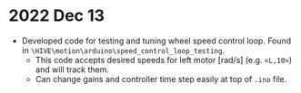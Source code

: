 # 2022 Dec 13
- Developed code for testing and tuning wheel speed control loop. Found in `\HIVE\motion\arduino\speed_control_loop_testing`.
    - This code accepts desired speeds for left motor [rad/s] (e.g. `<L,10>`) and will track them.
    - Can change gains and controller time step easily at top of `.ino` file.
